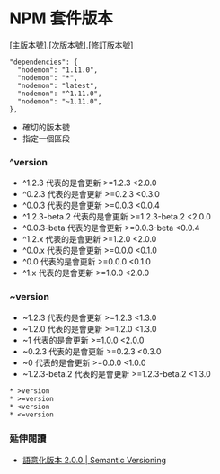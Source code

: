 # NPM 套件版本

[主版本號].[次版本號].[修訂版本號]


```
"dependencies": {
  "nodemon": "1.11.0",
  "nodemon": "*",
  "nodemon": "latest",
  "nodemon": "^1.11.0",
  "nodemon": "~1.11.0",
},
```

* 確切的版本號
* 指定一個區段

<!-- demo 各種版本的安裝方法 -->

### ^version

* ^1.2.3 代表的是會更新 >=1.2.3 <2.0.0
* ^0.2.3 代表的是會更新 >=0.2.3 <0.3.0
* ^0.0.3 代表的是會更新 >=0.0.3 <0.0.4
* ^1.2.3-beta.2 代表的是會更新 >=1.2.3-beta.2 <2.0.0
* ^0.0.3-beta 代表的是會更新 >=0.0.3-beta <0.0.4
* ^1.2.x 代表的是會更新 >=1.2.0 <2.0.0
* ^0.0.x 代表的是會更新 >=0.0.0 <0.1.0
* ^0.0 代表的是會更新 >=0.0.0 <0.1.0
* ^1.x 代表的是會更新 >=1.0.0 <2.0.0

### ~version

* ~1.2.3 代表的是會更新 >=1.2.3 <1.3.0
* ~1.2.0 代表的是會更新 >=1.2.0 <1.3.0
* ~1 代表的是會更新 >=1.0.0 <2.0.0
* ~0.2.3 代表的是會更新 >=0.2.3 <0.3.0
* ~0 代表的是會更新 >=0.0.0 <1.0.0
* ~1.2.3-beta.2 代表的是會更新 >=1.2.3-beta.2 <1.3.0

```
* >version
* >=version
* <version
* <=version
```

### 延伸閱讀

* [語意化版本 2.0.0 | Semantic Versioning](http://semver.org/lang/zh-TW/)